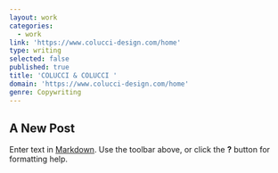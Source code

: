 ```yaml
---
layout: work
categories:
  - work
link: 'https://www.colucci-design.com/home'
type: writing
selected: false
published: true
title: 'COLUCCI & COLUCCI '
domain: 'https://www.colucci-design.com/home'
genre: Copywriting
---
```

## A New Post

Enter text in [Markdown](http://daringfireball.net/projects/markdown/). Use the toolbar above, or click the **?** button for formatting help.
